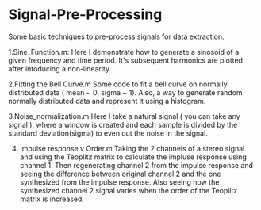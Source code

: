 # Signal-Pre-Processing
Some basic techniques to pre-process signals for data extraction.

1.Sine_Function.m:
Here I demonstrate how to generate a sinosoid of a given frequency and time period. It's subsequent harmonics are plotted after intoducing a non-linearity.

2.Fitting the Bell Curve.m
Some code to fit a bell curve on normally distributed data ( mean ~ 0, sigma ~ 1). Also, a way to generate random normally distributed data and represent it using a histogram.

3.Noise_normalization.m
Here I take a natural signal ( you can take any signal ), where a window is created and each sample is divided by the standard deviation(sigma) to even out the noise in the signal.

4. Impulse response v Order.m
Taking the 2 channels of a stereo signal and using the Teoplitz matrix to calculate the impluse response using channel 1. Then regenerating channel 2 from the impulse response and seeing the difference between original channel 2 and the one synthesized from the impulse response. Also seeing how the synthesized channel 2 signal varies when the order of the Teoplitz matrix is increased.
